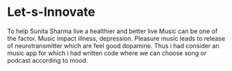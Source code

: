 # Let-s-Innovate
To help Sunita Sharma live a healthier and better live Music can be one of the factor. Music impact illness, depression. Pleasure music leads to release of neurotransmitter which are feel good dopamine. Thus i had consider an music app for which i had written code where we can choose song or podcast according to mood.
